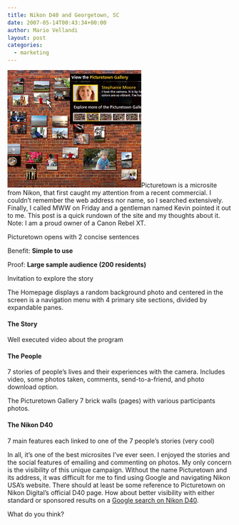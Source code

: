 ```yaml
---
title: Nikon D40 and Georgetown, SC
date: 2007-05-14T00:43:34+00:00
author: Mario Vellandi
layout: post
categories:
  - marketing
---
```

<img src="../wp-content/uploads/2008/03/picturetown.jpg"/>Picturetown is a microsite from Nikon, that first caught my attention from a recent commercial. I couldn&#8217;t remember the web address nor name, so I searched extensively. Finally, I called MWW on Friday and a gentleman named Kevin pointed it out to me. This post is a quick rundown of the site and my thoughts about it. Note: I am a proud owner of a Canon Rebel XT.

Picturetown opens with 2 concise sentences

Benefit: **Simple to use**

Proof: **Large sample audience (200 residents)**

Invitation to explore the story

The Homepage displays a random background photo and centered in the screen is a navigation menu with 4 primary site sections, divided by expandable panes.

#### The Story

Well executed video about the program

#### The People

7 stories of people&#8217;s lives and their experiences with the camera. Includes video, some photos taken, comments, send-to-a-friend, and photo download option.

The Picturetown Gallery
7 brick walls (pages) with various participants photos.

#### The Nikon D40

7 main features each linked to one of the 7 people&#8217;s stories (very cool)

In all, it&#8217;s one of the best microsites I&#8217;ve ever seen. I enjoyed the stories and the social features of emailing and commenting on photos. My only concern is the visibility of this unique campaign. Without the name Picturetown and its address, it was difficult for me to find using Google and navigating Nikon USA&#8217;s website. There should at least be some reference to Picturetown on Nikon Digital&#8217;s official D40 page. How about better visibility with either standard or sponsored results on a [Google search on Nikon D40](http://www.google.com/search?hl=en&q=nikon+d40).

What do you think?
